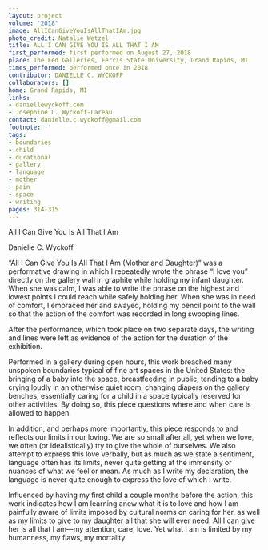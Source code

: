 ```yaml
---
layout: project
volume: '2018'
image: AllICanGiveYouIsAllThatIAm.jpg
photo_credit: Natalie Wetzel
title: ALL I CAN GIVE YOU IS ALL THAT I AM
first_performed: first performed on August 27, 2018
place: The Fed Galleries, Ferris State University, Grand Rapids, MI
times_performed: performed once in 2018
contributor: DANIELLE C. WYCKOFF
collaborators: []
home: Grand Rapids, MI
links:
- daniellewyckoff.com
- Josephine L. Wyckoff-Lareau
contact: danielle.c.wyckoff@gmail.com
footnote: ''
tags:
- boundaries
- child
- durational
- gallery
- language
- mother
- pain
- space
- writing
pages: 314-315
---
```




All I Can Give You Is All That I Am

Danielle C. Wyckoff

“All I Can Give You Is All That I Am (Mother and Daughter)” was a performative drawing in which I repeatedly wrote the phrase “I love you” directly on the gallery wall in graphite while holding my infant daughter. When she was calm, I was able to write the phrase on the highest and lowest points I could reach while safely holding her. When she was in need of comfort, I embraced her and swayed, holding my pencil point to the wall so that the action of the comfort was recorded in long swooping lines.

After the performance, which took place on two separate days, the writing and lines were left as evidence of the action for the duration of the exhibition.

Performed in a gallery during open hours, this work breached many unspoken boundaries typical of fine art spaces in the United States: the bringing of a baby into the space, breastfeeding in public, tending to a baby crying loudly in an otherwise quiet room, changing diapers on the gallery benches, essentially caring for a child in a space typically reserved for other activities. By doing so, this piece questions where and when care is allowed to happen.

In addition, and perhaps more importantly, this piece responds to and reflects our limits in our loving. We are so small after all, yet when we love, we often (or idealistically) try to give the whole of ourselves. We also attempt to express this love verbally, but as much as we state a sentiment, language often has its limits, never quite getting at the immensity or nuances of what we feel or mean. As much as I write my declaration, the language is never quite enough to express the love of which I write.

Influenced by having my first child a couple months before the action, this work indicates how I am learning anew what it is to love and how I am painfully aware of limits imposed by cultural norms on caring for her, as well as my limits to give to my daughter all that she will ever need. All I can give her is all that I am—my attention, care, love. Yet what I am is limited by my humanness, my flaws, my mortality.
